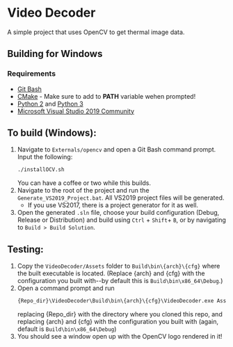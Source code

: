 # Video Decoder

A simple project that uses OpenCV to get thermal image data.

## Building for Windows

### **Requirements**
- [Git Bash](https://gitforwindows.org/)
- [CMake](https://cmake.org/) - Make sure to add to **PATH** variable wehen prompted!
- [Python 2](https://www.python.org/downloads/release/python-2718/) and [Python 3](https://www.python.org/downloads/release/python-378/)
- [Microsoft Visual Studio 2019 Community](https://visualstudio.microsoft.com/downloads/)

## To build (Windows):
1. Navigate to `Externals/opencv` and open a Git Bash command prompt. Input the following:
    ```sh
    ./installOCV.sh
    ```
    You can have a coffee or two while this builds.
2. Navigate to the root of the project and run the `Generate_VS2019_Project.bat`. All VS2019 project files will be generated.
    - If you use VS2017, there is a project generator for it as well.
3. Open the generated `.sln` file, choose your build configuration (Debug, Release or Distribution) and build using `Ctrl` + `Shift`+ `B`, or by navigating to `Build > Build Solution`.

## Testing:
1. Copy the `VideoDecoder/Assets` folder to `Build\bin\{arch}\{cfg}` where the built executable is located. (Replace {arch} and {cfg} with the configuration you built with--by default this is `Build\bin\x86_64\Debug`.)
2. Open a command prompt and run 
    ```cmd
    {Repo_dir}\VideoDecoder\Build\bin\{arch}\{cfg}\VideoDecoder.exe Assets/opencv-logo.png
    ```
    replacing {Repo_dir} with the directory where you cloned this repo, and replacing {arch} and {cfg} with the configuration you built with (again, default is `Build\bin\x86_64\Debug`)
3. You should see a window open up with the OpenCV logo rendered in it!
